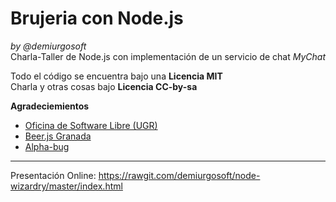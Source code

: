 Brujeria con Node.js
====================
_by @demiurgosoft_  
Charla-Taller de Node.js con implementación de un servicio de chat _MyChat_

Todo el código se encuentra bajo una **Licencia MIT**  
Charla y otras cosas bajo **Licencia CC-by-sa**  

**Agradeciemientos**
* [Oficina de Software Libre (UGR)](https://github.com/oslugr)
* [Beer.js Granada](https://github.com/beerjs/granada)
* [Alpha-bug](https://github.com/Alpha-Bug)

-----
 
Presentación Online: <https://rawgit.com/demiurgosoft/node-wizardry/master/index.html>

